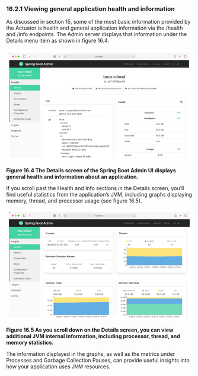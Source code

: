 ### 16.2.1 Viewing general application health and information

As discussed in section 15, some of the most basic information provided by the Actuator is health and general application information via the /health and /info endpoints.
The Admin server displays that information under the Details menu item as shown in
figure 16.4.

![](../../assets/16.4.png)

**Figure 16.4 The Details screen of the Spring Boot Admin UI displays general health and information about an application.** <br/>

If you scroll past the Health and Info sections in the Details screen, you’ll find useful
statistics from the application’s JVM, including graphs displaying memory, thread, and
processor usage (see figure 16.5).

![](../../assets/16.5.png)

**Figure 16.5 As you scroll down on the Details screen, you can view additional JVM internal information, including processor, thread, and memory statistics.** <br/>

The information displayed in the graphs, as well as the metrics under Processes
and Garbage Collection Pauses, can provide useful insights into how your application
uses JVM resources.

